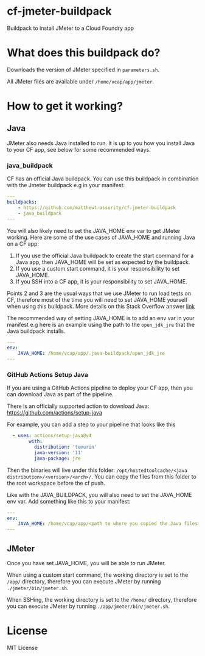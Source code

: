 # cf-jmeter-buildpack

Buildpack to install JMeter to a Cloud Foundry app

# What does this buildpack do?

Downloads the version of JMeter specified in `parameters.sh`.

All JMeter files are available under `/home/vcap/app/jmeter`.

# How to get it working? 

## Java

JMeter also needs Java installed to run. It is up to you how you install Java to your CF app, see below for some recommended ways.

### java_buildpack

CF has an official Java buildpack. You can use this buildpack in combination with the Jmeter buildpack e.g in your manifest:

```yaml
---
buildpacks:
    - https://github.com/matthewt-assurity/cf-jmeter-buildpack
    - java_buildpack
---
```

You will also likely need to set the JAVA_HOME env var to get JMeter working. Here are some of the use cases of JAVA_HOME and running Java on a CF app:

1. If you use the official Java buildpack to create the start command for a Java app, then JAVA_HOME will be set as expected by the buildpack.
2. If you use a custom start command, it is your responsibility to set JAVA_HOME.
3. If you SSH into a CF app, it is your responsibility to set JAVA_HOME.

Points 2 and 3 are the usual ways that we use JMeter to run load tests on CF, therefore most of the time you will need to set JAVA_HOME yourself when using this buildpack. More details on this Stack Overflow answer [link](https://stackoverflow.com/a/48281677)

The recommended way of setting JAVA_HOME is to add an env var in your manifest e.g here is an example using the path to the `open_jdk_jre` that the Java buildpack installs.

```yaml
---
env:
    JAVA_HOME: /home/vcap/app/.java-buildpack/open_jdk_jre
---
```

### GitHub Actions Setup Java

If you are using a GitHub Actions pipeline to deploy your CF app, then you can download Java as part of the pipeline. 

There is an officially supported action to download Java: https://github.com/actions/setup-java

For example, you can add a step to your pipeline that looks like this

```yaml
  - uses: actions/setup-java@v4
        with:
          distribution: 'temurin'
          java-version: '11'
          java-package: jre
```

Then the binaries will live under this folder: `/opt/hostedtoolcache/<java distribution>/<version>/<arch>/`. You can copy the files from this folder to the root workspace before the cf push.

Like with the JAVA_BUILDPACK, you will also need to set the JAVA_HOME env var. Add something like this to your manifest:

```yaml
---
env:
    JAVA_HOME: /home/vcap/app/<path to where you copied the Java files>
---
```

## JMeter

Once you have set JAVA_HOME, you will be able to run JMeter. 

When using a custom start command, the working directory is set to the `/app/` directory, therefore you can execute JMeter by running `./jmeter/bin/jmeter.sh`.

When SSHing, the working directory is set to the `/home/` directory, therefore you can execute JMeter by running `./app/jmeter/bin/jmeter.sh`.

# License

MIT License